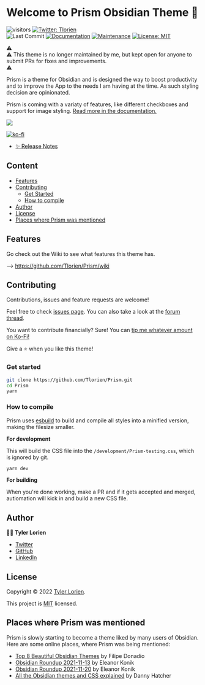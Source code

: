 # Welcome to Prism Obsidian Theme 👋
![visitors](https://visitor-badge.laobi.icu/badge?page_id=Tlorien.Prism)   [![Twitter: Tlorien](https://img.shields.io/twitter/follow/Tlorien.svg?style=social)](https://twitter.com/Tlorien)  
![Last Commit](https://img.shields.io/github/last-commit/Tlorien/Prism?style=for-the-badge) [![Documentation](https://img.shields.io/badge/documentation-yes-brightgreen?style=for-the-badge)](https://github.com/Tlorien/Prism/wiki)
[![Maintenance](https://img.shields.io/badge/Maintained%3F-no-orange?style=for-the-badge)](https://github.com/Tlorien/Prism/graphs/commit-activity)
[![License: MIT](https://img.shields.io/github/license/Tlorien/Prism?style=for-the-badge)](https://github.com/Tlorien/Prism/blob/master/LICENSE)   

⚠️  
⚠️ This theme is no longer maintained by me, but kept open for anyone to submit PRs for fixes and improvements.  
⚠️  

Prism is a theme for Obsidian and is designed the way to boost productivity and to improve the App to the needs I am having at the time. As such styling decision are opinionated.

Prism is coming with a variaty of features, like different checkboxes and support for image styling. [Read more in the documentation.](https://github.com/Tlorien/Prism/wiki)

![](./PrismPreview.png)

[![ko-fi](https://ko-fi.com/img/githubbutton_sm.svg)](https://ko-fi.com/Tlorien)

- [✨ Release Notes](https://github.com/Tlorien/Prism/releases)

## Content

- [Features](#Features)
- [Contributing](#Contributing)
  - [Get Started](#Get-Started)
  - [How to compile](#How-to-compile)
- [Author](#Author)
- [License](#License)
- [Places where Prism was mentioned](#Places-where-Prism-was-mentioned)


## Features

Go check out the Wiki to see what features this theme has.  

--> https://github.com/Tlorien/Prism/wiki
## Contributing

Contributions, issues and feature requests are welcome!

Feel free to check [issues page](https://github.com/Tlorien/Prism/issues). You can also take a look at the [forum thread](https://forum.obsidian.md/t/12688).

You want to contribute financially? Sure! You can [tip me whatever amount on Ko-Fi!](https://ko-fi.com/Tlorien)

Give a ⭐️ when you like this theme!
### Get started 

```sh
git clone https://github.com/Tlorien/Prism.git
cd Prism
yarn
```

### How to compile

Prism uses [esbuild](https://esbuild.github.io) to build and compile all styles into a minified version, making the filesize smaller.

**For development**

This will build the CSS file into the `/development/Prism-testing.css`, which is ignored by git.

```sh
yarn dev
```

**For building**

When you're done working, make a PR and if it gets accepted and merged, autiomation will kick in and build a new CSS file.

## Author

👩‍💻 **Tyler Lorien**

* [Twitter](https://twitter.com/Tlorien)
* [GitHub](https://github.com/Tlorien)
* [LinkedIn](https://linkedin.com/in/tyler-lorien)

## License

Copyright © 2022 [Tyler Lorien](https://github.com/Tlorien).

This project is [MIT](https://github.com/Tlorien/Prism/blob/master/LICENSE) licensed.

## Places where Prism was mentioned

Prism is slowly starting to become a theme liked by many users of Obsidian. Here are some online places, where Prism was being mentioned:

- [Top 8 Beautiful Obsidian Themes](https://www.youtube.com/watch?v=JgtyQeWkXxE) by Filipe Donadio
- [Obsidian Roundup 2021-11-13](https://www.obsidianroundup.org/2021-11-13-wysiwyg-called-live-preview-is-here/) by Eleanor Konik
- [Obsidian Roundup 2021-11-20](https://www.obsidianroundup.org/2021-11-20/) by Eleanor Konik
- [All the Obsidian themes and CSS explained](https://youtu.be/W7OUgdvXh0o?t=5223) by Danny Hatcher
